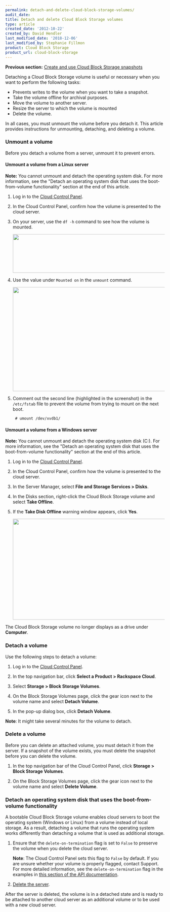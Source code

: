 ```yaml
---
permalink: detach-and-delete-cloud-block-storage-volumes/
audit_date:
title: Detach and delete Cloud Block Storage volumes
type: article
created_date: '2012-10-22'
created_by: David Hendler
last_modified_date: '2018-12-06'
last_modified_by: Stephanie Fillmon
product: Cloud Block Storage
product_url: cloud-block-storage
---
```


**Previous section:** [Create and use Cloud Block Storage snapshots](/how-to/create-and-use-cloud-block-storage-snapshots)

Detaching a Cloud Block Storage volume is useful or necessary when you want to
perform the following tasks:

-   Prevents writes to the volume when you want to take a snapshot.
-   Take the volume offline for archival purposes.
-   Move the volume to another server.
-   Resize the server to which the volume is mounted
-   Delete the volume.

In all cases, you must unmount the volume before you detach it. This article
provides instructions for unmounting, detaching, and deleting a volume.

### Unmount a volume

Before you detach a volume from a server, unmount it to prevent errors.

#### Unmount a volume from a Linux server

**Note:** You cannot unmount and detach the operating system disk. For more
information, see the "Detach an operating system disk that uses the
boot-from-volume functionality" section at the end of this article.

1. Log in to the [Cloud Control Panel](https://login.rackspace.com/).

2. In the Cloud Control Panel, confirm how the volume is presented to the cloud
    server.

3. On your server, use the `df -h` command to see how the volume is mounted.

   <img src="{% asset_path cloud-block-storage/detach-and-delete-cloud-block-storage-volumes/mount_point.png %}" width="571" height="122" />

4. Use the value under `Mounted on` in the `unmount` command.

   <img src="{% asset_path cloud-block-storage/detach-and-delete-cloud-block-storage-volumes/fstab2_0.png %}" width="883" height="328" />

5. Comment out the second line (highlighted in the screenshot) in the
    `/etc/fstab` file to prevent the volume from trying to mount on the next
    boot.

        # umount /dev/xvdb1/

#### Unmount a volume from a Windows server

**Note:** You cannot unmount and detach the operating system disk (C:). For more
information, see the "Detach an operating system disk that uses the
boot-from-volume functionality" section at the end of this article.

1. Log in to the [Cloud Control Panel](https://login.rackspace.com/).

2. In the Cloud Control Panel, confirm how the volume is presented to the cloud
    server.

3. In the Server Manager, select **File and Storage Services > Disks**.

4. In the Disks section, right-click the Cloud Block Storage volume and select
    **Take Offline**.

5. If the **Take Disk Offline** warning window appears, click **Yes**.

    <img src="{% asset_path cloud-block-storage/detach-and-delete-cloud-block-storage-volumes/win_bringoffline_0.jpeg %}" width="644" height="318" />

The Cloud Block Storage volume no longer displays as a drive under **Computer**.

### Detach a volume

Use the following steps to detach a volume:

1. Log in to the [Cloud Control Panel](https://login.rackspace.com/).

2. In the top navigation bar, click **Select a Product > Rackspace Cloud**.

2. Select **Storage > Block Storage Volumes**.

3. On the Block Storage Volumes page, click the gear icon next to the volume
    name and select **Detach Volume**.

4. In the pop-up dialog box, click **Detach Volume**.

**Note**: It might take several minutes for the volume to detach.

### Delete a volume

Before you can delete an attached volume, you must detach it from the server.
If a snapshot of the volume exists, you must delete the snapshot before you can
delete the volume.

1. In the top navigation bar of the Cloud Control Panel, click **Storage > Block Storage Volumes**.

2. On the Block Storage Volumes page, click the gear icon next to the volume
    name and select **Delete Volume**.

### Detach an operating system disk that uses the boot-from-volume functionality

A bootable Cloud Block Storage volume enables cloud servers to boot the
operating system (Windows or Linux) from a volume instead of local storage. As a
result, detaching a volume that runs the operating system works differently than
detaching a volume that is used as additional storage.

1. Ensure that the `delete-on-termination` flag is set to `False` to preserve the
volume when you delete the cloud server.

    **Note**: The Cloud Control Panel sets this flag to `False` by
    default. If you are unsure whether your volume is properly flagged, contact
    Support. For more detailed information, see the `delete-on-termination`
    flag in the examples in [this section of the API documentation](https://developer.rackspace.com/docs/cloud-servers/v2/api-reference/svr-basic-operations/#create-bootable-volume-and-server).

2. [Delete the server](/how-to/delete-a-server).

After the server is deleted, the volume is in a detached state and is ready to
be attached to another cloud server as an additional volume or to be used with a
new cloud server.
